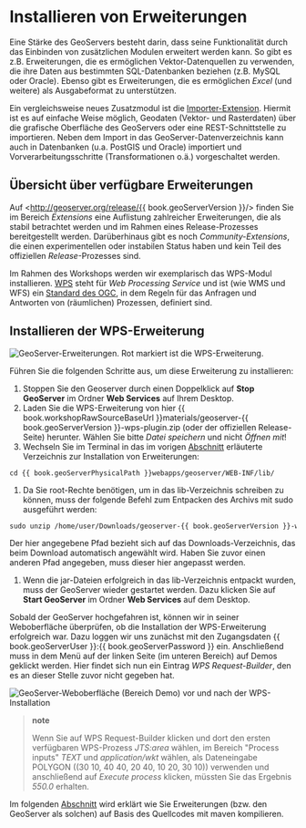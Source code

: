 # Installieren von Erweiterungen

Eine Stärke des GeoServers besteht darin, dass seine Funktionalität durch das
Einbinden von zusätzlichen Modulen erweitert werden kann. So gibt es z.B.
Erweiterungen, die es ermöglichen Vektor-Datenquellen zu verwenden, die ihre
Daten aus bestimmten SQL-Datenbanken beziehen (z.B. MySQL oder Oracle). Ebenso
gibt es Erweiterungen, die es ermöglichen *Excel* (und weitere) als Ausgabeformat
zu unterstützen.

Ein vergleichsweise neues Zusatzmodul ist die [Importer-Extension](http://docs.geoserver.org/maintain/en/user/extensions/importer/using.html).
Hiermit ist es auf einfache Weise möglich, Geodaten (Vektor- und Rasterdaten) über die grafische Oberfläche des GeoServers oder eine REST-Schnittstelle zu importieren.
Neben dem Import in das GeoServer-Datenverzeichnis kann auch in Datenbanken (u.a. PostGIS und Oracle) importiert und Vorverarbeitungsschritte (Transformationen o.ä.) vorgeschaltet werden.

## Übersicht über verfügbare Erweiterungen

Auf <http://geoserver.org/release/{{ book.geoServerVersion }}/> finden Sie im Bereich
*Extensions* eine Auflistung zahlreicher Erweiterungen, die als stabil betrachtet
werden und im Rahmen eines Release-Prozesses bereitgestellt werden. Darüberhinaus
gibt es noch *Community-Extensions*, die einen experimentellen oder instabilen
Status haben und kein Teil des offiziellen *Release*-Prozesses sind.

Im Rahmen des Workshops werden wir exemplarisch das WPS-Modul installieren.
[WPS](http://www.opengeospatial.org/standards/wps) steht für *Web Processing Service*
und ist (wie WMS und WFS) ein [Standard des OGC](http://www.opengeospatial.org/standards/wps), in dem Regeln für das Anfragen
und Antworten von (räumlichen) Prozessen, definiert sind.

## Installieren der WPS-Erweiterung

![GeoServer-Erweiterungen. Rot markiert ist die WPS-Erweiterung.](../assets/gs_extensions.png)

Führen Sie die folgenden Schritte aus, um diese Erweiterung zu installieren:

1. Stoppen Sie den Geoserver durch einen Doppelklick auf **Stop GeoServer** im
   Ordner **Web Services** auf Ihrem Desktop.
1. Laden Sie die WPS-Erweiterung von hier {{ book.workshopRawSourceBaseUrl }}materials/geoserver-{{ book.geoServerVersion }}-wps-plugin.zip
   (oder der offiziellen Release-Seite) herunter. Wählen Sie bitte *Datei speichern*
   und nicht *Öffnen mit*!
1. Wechseln Sie im Terminal in das im vorigen [Abschnitt](./folderstructure.md)
   erläuterte Verzeichnis zur Installation von Erweiterungen:
<pre><xmp style="margin:0; font-size: .85em;">cd {{ book.geoServerPhysicalPath }}webapps/geoserver/WEB-INF/lib/
</xmp></pre>
1. Da Sie root-Rechte benötigen, um in das lib-Verzeichnis schreiben zu können,
   muss der folgende Befehl zum Entpacken des Archivs mit sudo ausgeführt werden:
<pre><xmp style="margin:0; font-size: .85em;">sudo unzip /home/user/Downloads/geoserver-{{ book.geoServerVersion }}-wps-plugin.zip
</xmp></pre>
   Der hier angegebene Pfad bezieht sich auf das Downloads-Verzeichnis, das beim
   Download automatisch angewählt wird. Haben Sie zuvor einen anderen Pfad angegeben,
   muss dieser hier angepasst werden.
1. Wenn die jar-Dateien erfolgreich in das lib-Verzeichnis entpackt wurden, muss
   der GeoServer wieder gestartet werden. Dazu klicken Sie auf **Start GeoServer**
   im Ordner **Web Services** auf dem Desktop.

Sobald der GeoServer hochgefahren ist, können wir in seiner Weboberfläche überprüfen,
ob die Installation der WPS-Erweiterung erfolgreich war. Dazu loggen wir uns
zunächst mit den Zugangsdaten {{ book.geoServerUser }}:{{ book.geoServerPassword }} ein. Anschließend muss in dem Menü
auf der linken Seite (im unteren Bereich) auf Demos geklickt werden. Hier findet
sich nun ein Eintrag *WPS Request-Builder*, den es an dieser Stelle zuvor nicht
gegeben hat.

![GeoServer-Weboberfläche (Bereich Demo) vor und nach der WPS-Installation](../assets/wps_vorher_nachher.png)

> **note**
>
> Wenn Sie auf WPS Request-Builder klicken und dort den ersten verfügbaren
> WPS-Prozess *JTS:area* wählen, im Bereich "Process inputs" *TEXT* und
> *application/wkt* wählen, als Dateneingabe POLYGON ((30 10, 40 40, 20 40, 10 20, 30 10))
> verwenden und anschließend auf *Execute process* klicken, müssten Sie das
> Ergebnis *550.0* erhalten.

Im folgenden [Abschnitt](compilesource.md) wird erklärt wie Sie Erweiterungen
(bzw. den GeoServer als solchen) auf Basis des Quellcodes mit maven kompilieren.
